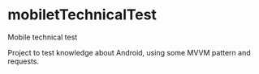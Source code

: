 # mobiletTechnicalTest
Mobile technical test

Project to test knowledge about Android, using some MVVM pattern and requests.
